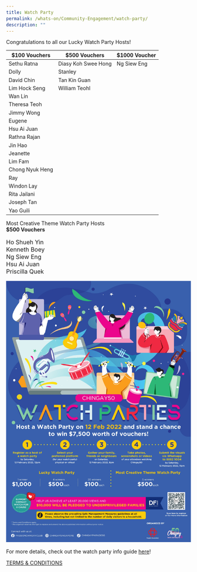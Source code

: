 ```yaml
---
title: Watch Party
permalink: /whats-on/Community-Engagement/watch-party/
description: ""
---
```


Congratulations to all our Lucky Watch Party Hosts!

| **$100 Vouchers** | **$500 Vouchers** |**$1000 Voucher**|  
| -------- | -------- | -------- |
| Sethu Ratna | Diasy Koh Swee Hong     | Ng Siew Eng |
| Dolly  | Stanley  |   |
| David Chin | Tan Kin Guan     |    |
| Lim Hock Seng | William Teohl   |    
| Wan Lin |   |   |
| Theresa Teoh |   |   |
| Jimmy Wong |   |   |
| Eugene |   |   |
| Hsu Ai Juan |   |   |
| Rathna Rajan |   |   |
| Jin Hao  |  |   |
| Jeanette  |  |   |
| Lim Fam  |  |   |
| Chong Nyuk Heng  |  |   |
|  Ray |  |   |
|  Windon Lay |  |   |
| Rita Jailani  |  |   |
|  Joseph Tan |  |   |
| Yao Guili  |  |   |


Most Creative Theme Watch Party Hosts
<br><Strong>$500 Vouchers</strong>
<p style= "font-size: 16px;">
Ho Shueh Yin <br>
Kenneth Boey<br>
Ng Siew Eng<br>
Hsu Ai Juan<br>
Priscilla Quek<br>
</p>



![watch party](/images/whats-on/watch-party.jpg)

For more details, check out the watch party info guide [here](/files/whats-on/chingay50-watch-party-info-kit-(as-at-14-jan-2021).pdf)!

[TERMS & CONDITIONS](/files/whats-on/chingay50-watch-party---terms-and-conditions-(as-at-4-jan-2022).pdf)